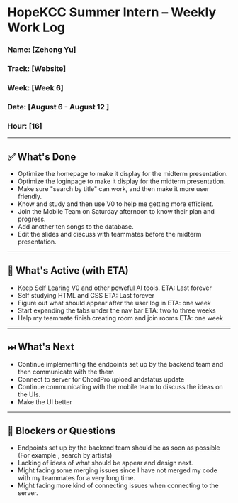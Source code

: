 # HopeKCC Summer Intern – Weekly Work Log

### Name: [Zehong Yu]
### Track: [Website]
### Week: [Week 6]
### Date: [August 6 - August 12 ]
### Hour: [16]

---

## ✅ What's Done
- Optimize the homepage to make it display for the midterm presentation.
- Optimize the loginpage to make it display for the midterm presentation.
- Make sure "search by title" can work, and then make it more user friendly.
- Know and study and then use V0 to help me getting more efficient.
- Join the Mobile Team on Saturday afternoon to know their plan and progress.
- Add another ten songs to the database.
- Edit the slides and discuss with teammates before the midterm presentation.

---

## 🔄 What's Active (with ETA)
- Keep Self Learing V0 and other poweful AI tools.                                  ETA: Last forever
- Self studying HTML and CSS                                                        ETA: Last forever
- Figure out what should appear after the user log in                               ETA: one week 
- Start expanding the tabs under the nav bar                                        ETA: two to three weeks
- Help my teammate finish creating room and join rooms                              ETA: one week

---

## ⏭ What's Next
- Continue implementing the endpoints set up by the backend team and then communicate with the them
- Connect to server for ChordPro upload andstatus update
- Continue communicating with the mobile team to discuss the ideas on the UIs.
- Make the UI better

---

## 🛑 Blockers or Questions
- Endpoints set up by the backend team should be as soon as possible (For example , search by artists)
- Lacking of ideas of what should be appear and design next.
- Might facing some merging issues since I have not merged my code with my teammates for a very long time.
- Might facing more kind of connecting issues when connecting to the server.

